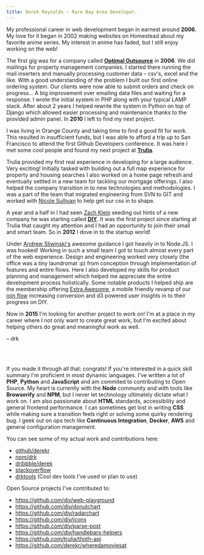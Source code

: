 ```yaml
---
title: Derek Reynolds – Rare Bay Area Developer.
---
```


My professional career in web development began in earnest around **2006**.
My love for it began in 2002 making websites on Homestead about my favorite
anime series. My interest in anime has faded, but I still enjoy working on
the web!

The first gig was for a company called [**Optimal Outsource**][optimal-outsource] in **2006**. We did mailings for
property management companies. I started there running the mail inserters and
manually processing customer data – csv's, excel and the like. With a good understanding of the problem I built
our first online ordering system. Our clients were now able to submit orders
and check on progress… A big improvement over emailing data files and waiting
for a response. I wrote the initial system in PHP along with your typical LAMP
stack. After about 2 years I helped rewrite the system in Python on top of
Django which allowed easier processing and maintenance thanks to the
provided admin panel. In **2010** I left to find my next project.

I was living in Orange County and taking time to find a good fit for work.
This resulted in insufficient funds, but I was able to afford a trip up to
San Francisco to attend the first Github Developers conference. It was here I
met some cool people and found my next project at [**Trulia**][trulia].

Trulia provided my first real experience in developing for a large audience.
Very exciting! Initially tasked with building out a full map experience for
property and housing searches I also worked on a home page refresh and eventually
settled in a new team for tackling our mortgage offerings. I also helped
the company transition in to new technologies and methodologies. I was a part of
the team that migrated engineering from SVN to GIT and worked with [Nicole Sullivan][nicole]
to help get our css in to shape.

A year and a half in I had seen [Zach Klein][zach] seeding out hints of a new company
he was starting called [**DIY**][diy]. It was the first project since starting at Trulia
that caught my attention and I had an opportunity to join their small and
smart team. So in **2012** I dove in to the startup world!

Under [Andrew Sliwinski's][andrew] awesome guidance I got heavily in to Node.JS. I was
hooked! Working in such a small team I got to touch almost every part of
the web experience. Design and engineering worked very closely
(the office was a tiny laundromat :p) from conception through implementation of
features and entire flows. Here I also developed my skills for product planning
and management which helped me appreciate the entire development process holistically. Some
notable products I helped ship are the membership offering [Extra Awesome][diy-ea],
a mobile friendly revamp of our [join flow][diy-join] increasing conversion and
d3 powered user insights in to their progress on DIY.

Now in **2015** I'm looking for another project to work on! I'm at a place in my
career where I not only want to create great work, but I'm excited about helping
others do great and meaningful work as well.

– drk

<br><br>

If you made it through all that: congrats! If you're interested in a quick
skill summary I'm proficient in most dynamic languages. I've written a lot of
**PHP**, **Python** and **JavaScript** and am commited to contributing to
Open Source. My heart is currently with the **Node** community and with tools
like **Browserify** and **NPM**, but I never let technology ultimately dictate
what I work on. I am also passionate about **HTML** standards, accessibility and
general frontend performance. I can sometimes get lost in writing **CSS** while
making sure a transition feels right or solving some quirky rendering bug.
I geek out on ops tech like **Continuous Integration**, **Docker**, **AWS** and
general configuration management.

You can see some of my actual work and contributions here:

- [github/derekr][github]
- [npm/drk][npm]
- [dribbble/derek][dribbble]
- [stackoverflow][stackoverflow]
- [drktools][drktools] (Cool dev tools I've used or plan to use)

Open Source projects I've contributed to:

- https://github.com/diy/web-playground
- https://github.com/diy/donutchart
- https://github.com/diy/radarchart
- https://github.com/diy/icons
- https://github.com/diy/parse-post
- https://github.com/diy/handlebars-helpers
- https://github.com/trulia/thoth-api
- https://github.com/derekr/wheredamoviesat

[github]: https://github.com/derekr (derekr on Github)
[dribbble]: http://dribbble.com/derek (derek on Dribbble)
[npm]: https://www.npmjs.com/~drk (drk on NPM)
[stackoverflow]: http://stackoverflow.com/users/186101/derek-reynolds (Derek on Stackoverflow)
[drktools]: http://drktools.tumblr.com (drktools)
[optimal-outsource]: http://optimaloutsource.com/ (Optimal Outsource)
[trulia]: http://www.trulia.com/ (Trulia)
[diy]: https://diy.org (DIY)
[zach]: https://twitter.com/zachklein (Zach's Twitter)
[andrew]: https://twitter.com/thisandagain (Andrew's Twitter)
[nicole]: https://twitter.com/stubbornella (Nicole's Twitter)
[diy-ea]: https://diy.org/membership (DIY Extra Awesome)
[diy-join]: https://diy.org/join (DIY Join)
